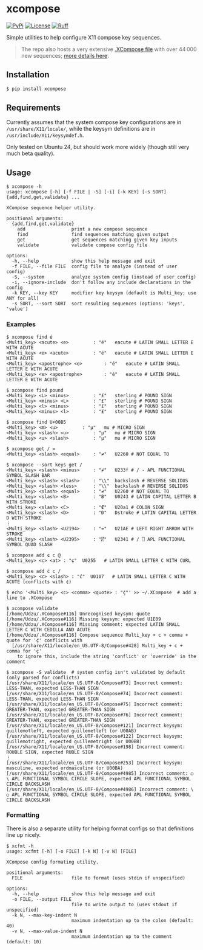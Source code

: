 # xcompose

[![PyPi](https://img.shields.io/pypi/v/xcompose)](https://pypi.python.org/pypi/xcompose)
[![License](https://img.shields.io/pypi/l/xcompose)](LICENSE)
[![Ruff](https://img.shields.io/badge/code%20style-ruff-000000.svg)](https://github.com/astral-sh/ruff)

Simple utilities to help configure X11 compose key sequences.

> The repo also hosts a very extensive [.XCompose file](Compose) with over 44 000 new sequences; [more details here](Compose.md).

## Installation

```bash
$ pip install xcompose
```

## Requirements

Currently assumes that the system compose key configurations are in `/usr/share/X11/locale/`, while the keysym definitions are in `/usr/include/X11/keysymdef.h`.

Only tested on Ubuntu 24, but should work more widely (though still very much beta quality).

## Usage

```
$ xcompose -h
usage: xcompose [-h] [-f FILE | -S] [-i] [-k KEY] [-s SORT] {add,find,get,validate} ...

XCompose sequence helper utility.

positional arguments:
  {add,find,get,validate}
    add                 print a new compose sequence
    find                find sequences matching given output
    get                 get sequences matching given key inputs
    validate            validate compose config file

options:
  -h, --help            show this help message and exit
  -f FILE, --file FILE  config file to analyze (instead of user config)
  -S, --system          analyze system config (instead of user config)
  -i, --ignore-include  don't follow any include declarations in the config
  -k KEY, --key KEY     modifier key keysym (default is Multi_key; use ANY for all)
  -s SORT, --sort SORT  sort resulting sequences (options: 'keys', 'value')
```

### Examples
```
$ xcompose find é
<Multi_key> <acute> <e>			: "é"	eacute # LATIN SMALL LETTER E WITH ACUTE
<Multi_key> <e> <acute>			: "é"	eacute # LATIN SMALL LETTER E WITH ACUTE
<Multi_key> <apostrophe> <e>		: "é"	eacute # LATIN SMALL LETTER E WITH ACUTE
<Multi_key> <e> <apostrophe>		: "é"	eacute # LATIN SMALL LETTER E WITH ACUTE

$ xcompose find pound
<Multi_key> <L> <minus>			: "£"	sterling # POUND SIGN
<Multi_key> <minus> <L>			: "£"	sterling # POUND SIGN
<Multi_key> <l> <minus>			: "£"	sterling # POUND SIGN
<Multi_key> <minus> <l>			: "£"	sterling # POUND SIGN

$ xcompose find U+00B5
<Multi_key> <m> <u>			: "µ"	mu # MICRO SIGN
<Multi_key> <slash> <u>			: "µ"	mu # MICRO SIGN
<Multi_key> <u> <slash>			: "µ"	mu # MICRO SIGN

$ xcompose get / =
<Multi_key> <slash> <equal>		: "≠"	U2260 # NOT EQUAL TO

$ xcompose --sort keys get /
<Multi_key> <slash> <minus>		: "⌿"	U233f # / - APL FUNCTIONAL SYMBOL SLASH BAR
<Multi_key> <slash> <slash>		: "\\"	backslash # REVERSE SOLIDUS
<Multi_key> <slash> <less>		: "\\"	backslash # REVERSE SOLIDUS
<Multi_key> <slash> <equal>		: "≠"	U2260 # NOT EQUAL TO
<Multi_key> <slash> <B>			: "Ƀ"	U0243 # LATIN CAPITAL LETTER B WITH STROKE
<Multi_key> <slash> <C>			: "₡"	U20a1 # COLON SIGN
<Multi_key> <slash> <D>			: "Đ"	Dstroke # LATIN CAPITAL LETTER D WITH STROKE
⋮
<Multi_key> <slash> <U2194>		: "↮"	U21AE # LEFT RIGHT ARROW WITH STROKE
<Multi_key> <slash> <U2395>		: "⍁"	U2341 # / ⎕ APL FUNCTIONAL SYMBOL QUAD SLASH

$ xcompose add ɕ c @
<Multi_key> <c> <at> : "ɕ"  U0255   # LATIN SMALL LETTER C WITH CURL

$ xcompose add ć c /
<Multi_key> <c> <slash> : "ć"  U0107   # LATIN SMALL LETTER C WITH ACUTE (conflicts with ¢)

$ echo '<Multi_key> <c> <comma> <quote> : "ḉ"' >> ~/.XCompose  # add a line to .XCompose

$ xcompose validate
[/home/Udzu/.XCompose#116] Unrecognised keysym: quote
[/home/Udzu/.XCompose#116] Missing keysym: expected U1E09
[/home/Udzu/.XCompose#116] Missing comment: expected LATIN SMALL LETTER C WITH CEDILLA AND ACUTE
[/home/Udzu/.XCompose#116] Compose sequence Multi_key + c + comma + quote for 'ḉ' conflicts with 
  [/usr/share/X11/locale/en_US.UTF-8/Compose#428] Multi_key + c + comma for 'ç'
    to ignore this, include the string 'conflict' or 'override' in the comment
    
$ xcompose -S validate  # system config isn't validated by default (only parsed for conflicts)
[/usr/share/X11/locale/en_US.UTF-8/Compose#73] Incorrect comment: LESS-THAN, expected LESS-THAN SIGN
[/usr/share/X11/locale/en_US.UTF-8/Compose#74] Incorrect comment: LESS-THAN, expected LESS-THAN SIGN
[/usr/share/X11/locale/en_US.UTF-8/Compose#75] Incorrect comment: GREATER-THAN, expected GREATER-THAN SIGN
[/usr/share/X11/locale/en_US.UTF-8/Compose#76] Incorrect comment: GREATER-THAN, expected GREATER-THAN SIGN
[/usr/share/X11/locale/en_US.UTF-8/Compose#121] Incorrect keysym: guillemotleft, expected guillemetleft (or U00AB)
[/usr/share/X11/locale/en_US.UTF-8/Compose#122] Incorrect keysym: guillemotright, expected guillemetright (or U00BB)
[/usr/share/X11/locale/en_US.UTF-8/Compose#198] Incorrect comment: ROUBLE SIGN, expected RUBLE SIGN
⋮
[/usr/share/X11/locale/en_US.UTF-8/Compose#253] Incorrect keysym: masculine, expected ordmasculine (or U00BA)
[/usr/share/X11/locale/en_US.UTF-8/Compose#4985] Incorrect comment: ○ \ APL FUNCTIONAL SYMBOL CIRCLE SLOPE, expected APL FUNCTIONAL SYMBOL CIRCLE BACKSLASH
[/usr/share/X11/locale/en_US.UTF-8/Compose#4986] Incorrect comment: \ ○ APL FUNCTIONAL SYMBOL CIRCLE SLOPE, expected APL FUNCTIONAL SYMBOL CIRCLE BACKSLASH
```

### Formatting

There is also a separate utility for helping format configs so that definitions line up nicely.

```
$ xcfmt -h
usage: xcfmt [-h] [-o FILE] [-k N] [-v N] [FILE]

XCompose config formating utility.

positional arguments:
  FILE                  file to format (uses stdin if unspecified)

options:
  -h, --help            show this help message and exit
  -o FILE, --output FILE
                        file to write output to (uses stdout if unspecified)
  -k N, --max-key-indent N
                        maximum indentation up to the colon (default: 40)
  -v N, --max-value-indent N
                        maximum indentation up to the comment (default: 10)
```
